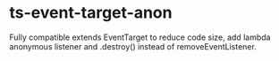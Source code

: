 # ts-event-target-anon
Fully compatible extends EventTarget to reduce code size, add lambda anonymous listener and .destroy() instead of removeEventListener.
